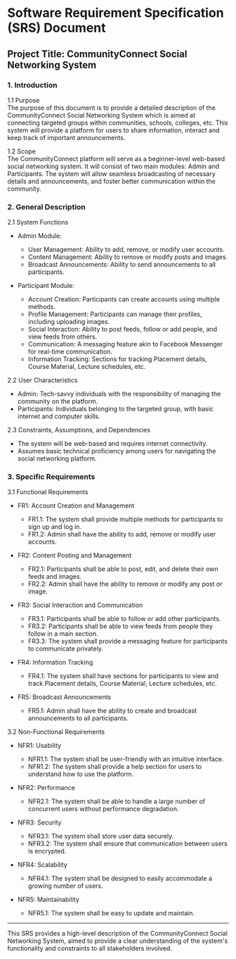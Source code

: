 Software Requirement Specification (SRS) Document
=================================================

Project Title: CommunityConnect Social Networking System
--------------------------------------------------------

### 1\. Introduction

1.1 Purpose\
The purpose of this document is to provide a detailed description of the CommunityConnect Social Networking System which is aimed at connecting targeted groups within communities, schools, colleges, etc. This system will provide a platform for users to share information, interact and keep track of important announcements.

1.2 Scope\
The CommunityConnect platform will serve as a beginner-level web-based social networking system. It will consist of two main modules: Admin and Participants. The system will allow seamless broadcasting of necessary details and announcements, and foster better communication within the community.

### 2\. General Description

2.1 System Functions

-   Admin Module:

    -   User Management: Ability to add, remove, or modify user accounts.
    -   Content Management: Ability to remove or modify posts and images.
    -   Broadcast Announcements: Ability to send announcements to all participants.
-   Participant Module:

    -   Account Creation: Participants can create accounts using multiple methods.
    -   Profile Management: Participants can manage their profiles, including uploading images.
    -   Social Interaction: Ability to post feeds, follow or add people, and view feeds from others.
    -   Communication: A messaging feature akin to Facebook Messenger for real-time communication.
    -   Information Tracking: Sections for tracking Placement details, Course Material, Lecture schedules, etc.

2.2 User Characteristics

-   Admin: Tech-savvy individuals with the responsibility of managing the community on the platform.
-   Participants: Individuals belonging to the targeted group, with basic internet and computer skills.

2.3 Constraints, Assumptions, and Dependencies

-   The system will be web-based and requires internet connectivity.
-   Assumes basic technical proficiency among users for navigating the social networking platform.

### 3\. Specific Requirements

3.1 Functional Requirements

-   FR1: Account Creation and Management

    -   FR1.1: The system shall provide multiple methods for participants to sign up and log in.
    -   FR1.2: Admin shall have the ability to add, remove or modify user accounts.
-   FR2: Content Posting and Management

    -   FR2.1: Participants shall be able to post, edit, and delete their own feeds and images.
    -   FR2.2: Admin shall have the ability to remove or modify any post or image.
-   FR3: Social Interaction and Communication

    -   FR3.1: Participants shall be able to follow or add other participants.
    -   FR3.2: Participants shall be able to view feeds from people they follow in a main section.
    -   FR3.3: The system shall provide a messaging feature for participants to communicate privately.
-   FR4: Information Tracking

    -   FR4.1: The system shall have sections for participants to view and track Placement details, Course Material, Lecture schedules, etc.
-   FR5: Broadcast Announcements

    -   FR5.1: Admin shall have the ability to create and broadcast announcements to all participants.

3.2 Non-Functional Requirements

-   NFR1: Usability

    -   NFR1.1: The system shall be user-friendly with an intuitive interface.
    -   NFR1.2: The system shall provide a help section for users to understand how to use the platform.
-   NFR2: Performance

    -   NFR2.1: The system shall be able to handle a large number of concurrent users without performance degradation.
-   NFR3: Security

    -   NFR3.1: The system shall store user data securely.
    -   NFR3.2: The system shall ensure that communication between users is encrypted.
-   NFR4: Scalability

    -   NFR4.1: The system shall be designed to easily accommodate a growing number of users.
-   NFR5: Maintainability

    -   NFR5.1: The system shall be easy to update and maintain.

* * * * *

This SRS provides a high-level description of the CommunityConnect Social Networking System, aimed to provide a clear understanding of the system's functionality and constraints to all stakeholders involved.
